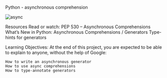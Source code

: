 Python - asynchronous comprehension

![async](/home/edozievip/Pictures/async.png)

Resources
Read or watch:
    PEP 530 – Asynchronous Comprehensions
    What’s New in Python: Asynchronous Comprehensions / Generators
    Type-hints for generators

Learning Objectives:
At the end of this project, you are expected to be able to explain to anyone, without the help of Google:

    How to write an asynchronous generator
    How to use async comprehensions
    How to type-annotate generators


